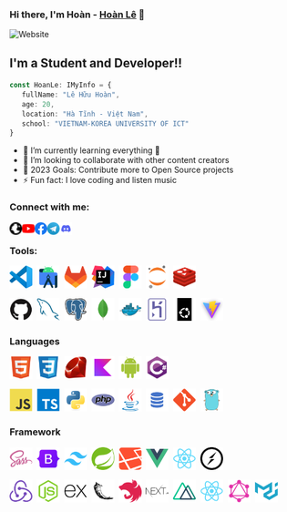 ### Hi there, I'm Hoàn - [Hoàn Lê][website] 👋 

![Website](https://readme-typing-svg.herokuapp.com/?width=800&lines=Student%20at%20%20Viet%20-%20Korea%20University%20of%20Information%20Communication%20Technology;%20Fullstack%20Web%20application%20developer,%20Mobile%20application%20developer)

## I'm a Student and Developer!!

```typescript
const HoanLe: IMyInfo = {
   fullName: "Lê Hữu Hoàn",
   age: 20,
   location: "Hà Tĩnh - Việt Nam",
   school: "VIETNAM-KOREA UNIVERSITY OF ICT"
}
```

- 🌱 I’m currently learning everything 🤣
- 👯 I’m looking to collaborate with other content creators
- 🥅 2023 Goals: Contribute more to Open Source projects
- ⚡ Fun fact: I love coding and listen music 

### Connect with me:

[<img align="left" alt="Hoanle.tk" width="22px" src="https://raw.githubusercontent.com/iconic/open-iconic/master/svg/globe.svg" />][website]
[<img align="left" alt="Hoàn Lê | YouTube" width="22px" src="https://github.com/github/explore/blob/main/topics/youtube/youtube.png" />][youtube]
[<img align="left" alt="Hoàn Lê | LinkedIn" width="22px" src="https://github.com/github/explore/blob/main/topics/facebook/facebook.png" />][facebook]
[<img align="left" alt="Hoàn Lê | Telegram" width="22px" src="https://github.com/github/explore/blob/main/topics/telegram/telegram.png" />][telegram]
[<img align="left" alt="Hoàn Lê | Instagram" width="22px" src="https://github.com/github/explore/blob/main/topics/discord/discord.png" />][discord]

<br />

### Tools:

<img  alt="Visual Studio" width="40px" src="https://github.com/devicons/devicon/blob/master/icons/vscode/vscode-original.svg" >&nbsp;&nbsp;<img  alt="Android Studio" width="40px" src="https://github.com/devicons/devicon/blob/master/icons/androidstudio/androidstudio-original.svg" >&nbsp;&nbsp;<img  alt="Android Studio" width="40px" src="https://github.com/devicons/devicon/blob/master/icons/gitlab/gitlab-original.svg" >&nbsp;&nbsp;<img  alt="intelLJ" width="40px" src="https://github.com/github/explore/blob/main/topics/intellij-idea/intellij-idea.png" >&nbsp;&nbsp;<img  alt="Figma" width="40px" src="https://github.com/devicons/devicon/blob/master/icons/figma/figma-original.svg" >&nbsp;&nbsp;<img  alt="Figma" width="40px" src="https://github.com/devicons/devicon/blob/master/icons/jupyter/jupyter-original.svg" >&nbsp;&nbsp;<img  alt="Figma" width="40px" src="https://github.com/devicons/devicon/blob/master/icons/redis/redis-original.svg" >&nbsp;&nbsp;


<img  alt="GitHub" width="40px" src="https://github.com/devicons/devicon/blob/master/icons/github/github-original.svg" >&nbsp;&nbsp;<img  alt="MySQL" width="40px" src="https://github.com/devicons/devicon/blob/master/icons/mysql/mysql-original.svg" >&nbsp;&nbsp;<img  alt="" width="40px" src="https://github.com/devicons/devicon/blob/master/icons/postgresql/postgresql-original.svg" >&nbsp;&nbsp;<img  alt="" width="40px" src="https://github.com/devicons/devicon/blob/master/icons/mongodb/mongodb-original.svg" >&nbsp;&nbsp;<img  alt="Docker" width="40px" src="https://github.com/devicons/devicon/blob/master/icons/docker/docker-original.svg" >&nbsp;&nbsp;<img  alt="Heroku" width="40px" src="https://github.com/devicons/devicon/blob/master/icons/heroku/heroku-original.svg" >&nbsp;&nbsp;<img  alt="Heroku" width="40px" src="https://github.com/devicons/devicon/blob/master/icons/ubuntu/ubuntu-plain.svg" >&nbsp;&nbsp;<img  alt="Vite" width="40px" src="https://github.com/github/explore/blob/main/topics/vite/vite.png" >&nbsp;&nbsp;
<br />

### Languages

<img  alt="HTML5" width="40px" src="https://github.com/devicons/devicon/blob/master/icons/html5/html5-original.svg" >&nbsp;&nbsp;<img  alt="CSS3" width="40px" src="https://github.com/devicons/devicon/blob/master/icons/css3/css3-original.svg" >&nbsp;&nbsp;<img  alt="Ruby" width="40px" src="https://github.com/devicons/devicon/blob/master/icons/ruby/ruby-original.svg" >&nbsp;&nbsp;<img  alt="Kotlin" width="40px" src="https://github.com/devicons/devicon/blob/master/icons/kotlin/kotlin-original.svg" >&nbsp;&nbsp;<img  alt="Android" width="40px" src="https://github.com/devicons/devicon/blob/master/icons/android/android-original.svg" >&nbsp;&nbsp;<img  alt="Android" width="40px" src="https://github.com/devicons/devicon/blob/master/icons/csharp/csharp-original.svg" >&nbsp;&nbsp;


<img  alt="JavaScript" width="40px" src="https://github.com/devicons/devicon/blob/master/icons/javascript/javascript-original.svg" >&nbsp;&nbsp;<img  alt="" width="40px" src="https://github.com/devicons/devicon/blob/master/icons/typescript/typescript-original.svg" >&nbsp;&nbsp;<img  alt="Py thon" width="40px" src="https://github.com/devicons/devicon/blob/master/icons/python/python-original.svg" >&nbsp;&nbsp;<img  alt="PHP" width="40px" src="https://github.com/devicons/devicon/blob/master/icons/php/php-original.svg" >&nbsp;&nbsp;<img  alt="Java" width="40px" src="https://github.com/devicons/devicon/blob/master/icons/java/java-original.svg" >&nbsp;&nbsp;<img  alt="SQL" width="40px" src="https://raw.githubusercontent.com/github/explore/80688e429a7d4ef2fca1e82350fe8e3517d3494d/topics/sql/sql.png" >&nbsp;&nbsp;<img  alt="Git" width="40px" src="https://github.com/devicons/devicon/blob/master/icons/git/git-original.svg" >&nbsp;&nbsp;<img  alt="Android" width="40px" src="https://github.com/devicons/devicon/blob/master/icons/go/go-original.svg" >&nbsp;&nbsp;
<br />

### Framework

<img  alt="Sass" width="40px" src="https://github.com/devicons/devicon/blob/master/icons/sass/sass-original.svg" >&nbsp;&nbsp;<img  alt="Bootstrap" width="40px" src="https://github.com/devicons/devicon/blob/master/icons/bootstrap/bootstrap-original.svg" >&nbsp;&nbsp;<img  alt="Sass" width="40px" src="https://github.com/devicons/devicon/blob/master/icons/tailwindcss/tailwindcss-plain.svg" >&nbsp;&nbsp;<img  alt="Spring" width="40px" src="https://github.com/devicons/devicon/blob/master/icons/spring/spring-original.svg" >&nbsp;&nbsp;<img  alt="Laravel" width="40px" src="https://github.com/devicons/devicon/blob/master/icons/laravel/laravel-plain.svg" >&nbsp;&nbsp;<img  alt="VueJs" width="40px" src="https://github.com/devicons/devicon/blob/master/icons/vuejs/vuejs-original.svg" >&nbsp;&nbsp;<img  alt="React" width="40px" src="https://github.com/devicons/devicon/blob/master/icons/react/react-original.svg" >&nbsp;&nbsp;<img  alt="SocketIO" width="40px" src="https://github.com/devicons/devicon/blob/master/icons/socketio/socketio-original.svg" >&nbsp;&nbsp;


<img  alt="Redux" width="40px" src="https://github.com/devicons/devicon/blob/master/icons/redux/redux-original.svg" >&nbsp;&nbsp;<img  alt="NodeJS" width="40px" src="https://github.com/devicons/devicon/blob/master/icons/nodejs/nodejs-original.svg" >&nbsp;&nbsp;<img  alt="" width="40px" src="https://github.com/devicons/devicon/blob/master/icons/express/express-original.svg" >&nbsp;&nbsp;<img  alt="Flask" width="40px" src="https://github.com/devicons/devicon/blob/master/icons/flask/flask-original.svg" >&nbsp;&nbsp;<img  alt="NestJs" width="40px" src="https://github.com/devicons/devicon/blob/master/icons/nestjs/nestjs-plain.svg" >&nbsp;&nbsp;<img  alt="NextJs" width="40px" src="https://github.com/devicons/devicon/blob/master/icons/nextjs/nextjs-original-wordmark.svg" >&nbsp;&nbsp;<img  alt="NuxtJs" width="40px" src="https://github.com/devicons/devicon/blob/master/icons/nuxtjs/nuxtjs-original.svg" >&nbsp;&nbsp;<img  alt="React-native" width="40px" src="https://github.com/devicons/devicon/blob/master/icons/react/react-original.svg" >&nbsp;&nbsp;<img  alt="Graphql" width="40px" src="https://github.com/devicons/devicon/blob/master/icons/graphql/graphql-plain.svg" >&nbsp;&nbsp;<img  alt="MUI" width="40px" src="https://github.com/devicons/devicon/blob/master/icons/materialui/materialui-plain.svg" >&nbsp;&nbsp;
<br>
<br>

[messenger]: https://www.facebook.com/messages/t/100036070716996
[website]: https://hoanle.tk
[telegram]: https://t.me/lhhoan
[youtube]: https://www.youtube.com/channel/UCm3jjrj_lvfsMzZYhn2FoHg
[discord]: https://discord.com/users/934653009479217282
[facebook]: https://facebook.com//hoanle396

